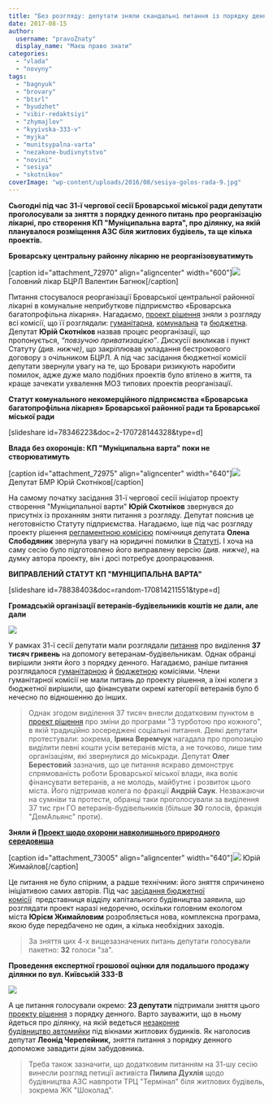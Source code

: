 ```yaml
---
title: "Без розгляду: депутати зняли скандальні питання із порядку денного 31-ї сесії"
date: 2017-08-15
author: 
  username: "pravoZnaty"
  display_name: "Маєш право знати"
categories: 
  - "vlada"
  - "novyny"
tags: 
  - "bagnyuk"
  - "brovary"
  - "btsrl"
  - "byudzhet"
  - "vibir-redaktsiyi"
  - "zhymajlov"
  - "kyyivska-333-v"
  - "myjka"
  - "munitsypalna-varta"
  - "nezakone-budivnytstvo"
  - "novini"
  - "sesiya"
  - "skotnikov"
coverImage: "wp-content/uploads/2016/08/sesiya-golos-rada-9.jpg"
---
```


**Сьогодні під час 31-ї чергової сесії Броварської міської ради депутати проголосували за зняття з порядку денного питань про реорганізацію лікарні, про створення КП "Муніципальна варта", про ділянку, на якій планувалося розміщення АЗС біля житлових будівель, та ще кілька проектів.**

**Броварську центральну районну лікарню не реорганізовуватимуть**

\[caption id="attachment\_72970" align="aligncenter" width="600"\]![](https://mpz.brovary.org/wp-content/uploads/2017/08/8753.jpg) Головний лікар БЦРЛ Валентин Багнюк\[/caption\]

Питання стосувалося реорганізації Броварської центральної районної лікарні в комунальне неприбуткове підприємство «Броварська багатопрофільна лікарня». Нагадаємо, [проект рішення](http://brovary-rada.gov.ua/documents/27519.html) зняли з розгляду всі комісії, що її розглядали: [гуманітарна](https://mpz.brovary.org/sadochok-trembita-stane-perlynkoyu-a-btsrl-brovarskoyu-bagatoprofilnoyu-likarneyu/), [комунальна](https://mpz.brovary.org/skandal-u-brovarskomu-morzi-deputat-porushuye-monopoliyu-pohovalnoyi-firmy-petro-velykyj/) та [бюджетна](https://mpz.brovary.org/byudzhetna-komisiya-ne-pidtrymuye-reorganizatsiyu-btsrl-ta-vydilennya-koshtiv-go/). Депутат **Юрій Скотніков** назвав процес реорганізації, що пропонується, _“повзучою приватизацією”_. Дискусії викликав і пункт Статуту _(див. нижче)_, що закріплював укладання бестрокового договору з очільником БЦРЛ. А під час засідання бюджетної комісії депутати звернули увагу на те, що Бровари ризикують наробити помилок, адже дуже мало подібних проектів було втілено в життя, та краще зачекати ухвалення МОЗ типових проектів реорганізації.

**Статут комунального некомерційного підприємства «Броварська багатопрофільна лікарня» Броварської районної ради та Броварської міської ради**

\[slideshare id=78346223&doc=2-170728144328&type=d\]

**Влада без охоронців: КП "Муніципальна варта" поки не створюватимуть**

\[caption id="attachment\_72975" align="aligncenter" width="640"\]![](https://mpz.brovary.org/wp-content/uploads/2017/08/sesiya-7.jpg) Депутат БМР Юрій Скотніков\[/caption\]

На самому початку засідання 31-ї чергової сесії ініціатор проекту створення "Муніципальної варти" **Юрій Скотніков** звернувся до присутніх із проханням зняти питання з розгляду. Депутат пояснив це неготовністю Статуту підприємства. Нагадаємо, іще під час розгляду проекту рішення [регламентною комісією](https://mpz.brovary.org/ozbroyeni-ohorontsi-u-brovarah-hochut-stvoryty-komunalne-pidpryyemstvo-munitsypalna-varta/) помічниця депутата **Олена Слободяник** звернула увагу на юридичні помилки в [Статуті](https://www.slideshare.net/tatum_p/ss-78313847?ref=https://mpz.brovary.org/ozbroyeni-ohorontsi-u-brovarah-hochut-stvoryty-komunalne-pidpryyemstvo-munitsypalna-varta/)**.** І хоча на саму сесію було підготовлено його виправлену версію _(див. нижче)_, на думку автора проекту, він і досі потребує доопрацювання.

**ВИПРАВЛЕНИЙ СТАТУТ КП "МУНІЦИПАЛЬНА ВАРТА"**

\[slideshare id=78838403&doc=random-170814211551&type=d\]

**Громадській організації ветеранів-будівельників коштів не дали, але дали** 

![](https://mpz.brovary.org/wp-content/uploads/2017/08/DSC_7200.jpg)

У рамках 31-ї сесії депутати мали розглядали [питання](http://brovary-rada.gov.ua/documents/27528.html) про виділення **37 тисяч гривень** на допомогу ветеранам-будівельникам. Однак обранці вирішили зняти його з порядку денного. Нагадаємо, раніше питання розглядалося [гуманітарною](https://mpz.brovary.org/sadochok-trembita-stane-perlynkoyu-a-btsrl-brovarskoyu-bagatoprofilnoyu-likarneyu/) й [бюджетною](https://mpz.brovary.org/byudzhetna-komisiya-ne-pidtrymuye-reorganizatsiyu-btsrl-ta-vydilennya-koshtiv-go/) комісіями. Члени гуманітарної комісії не мали питань до проекту рішення, а їхні колеги з бюджетної вирішили, що фінансувати окремі категорії ветеранів було б нечесно по відношенню до інших.

> Однак згодом виділення 37 тисяч внесли додатковим пунктом в [проект рішення](http://brovary-rada.gov.ua/documents/27527.html) про зміни до програми "З турботою про кожного", в якій традиційно зосереджені соціальні питання. Деякі депутати протестували: зокрема, **Ірина Веремчук** нагадала про пропозицію виділити певні кошти усім ветеранів міста, а не точково, лише тим організаціям, які звернулися до міськради. Депутат **Олег Берестовий** зазначив, що це питання яскраво демонструє спрямованість роботи Броварської міської влади, яка воліє фінансувати ветеранів, а не молодь, майбутнє і розвиток цього міста. Його підтримав колега по фракції **Андрій Саук**. Незважаючи на сумніви та протести, обранці таки проголосували за виділення 37 тис грн ГО ветеранів-будівельників (більше **30** голосів, фракція "ДемАльянс" проти).

**Зняли й [Проект щодо охорони навколишнього природного середовища](http://brovary-rada.gov.ua/documents/27538.html)** 

\[caption id="attachment\_73005" align="aligncenter" width="640"\]![](https://mpz.brovary.org/wp-content/uploads/2017/08/1-5-1.jpg) Юрій Жимайлов\[/caption\]

Це питання не було спірним, а радше технічним: його зняття спричинено ініціативою самих авторів. Під час [засідання бюджетної комісії](https://mpz.brovary.org/byudzhetna-komisiya-ne-pidtrymuye-reorganizatsiyu-btsrl-ta-vydilennya-koshtiv-go/)  представниця відділу капітального будівництва заявила, що розглядати проект наразі недоречно, оскільки головним екологом міста **Юрієм Жимайловим** розробляється нова, комплексна програма, якою буде передбачено не один, а кілька необхідних заходів.

> За зняття цих 4-х вищезазначених питань депутати голосували пакетно: **32** голоси "за".

**Проведення експертної грошової оцінки для подальшого продажу ділянки по вул. Київській 333-В**

![](https://mpz.brovary.org/wp-content/uploads/2017/08/Protest-proty-myjky-1.jpg)

А це питання голосували окремо: **23 депутати** підтримали зняття цього [проекту рішення](http://brovary-rada.gov.ua/documents/27553.html) з порядку денного. Варто зауважити, що в ньому  йдеться про ділянку, на якій ведеться [незаконне будівництво автомийки](https://mpz.brovary.org/brovarchany-protestuyut-proty-budivnytstva-avtomyjky-pid-viknamy-zhytlovyh-budynkiv-na-kyyivskij/) під вікнами житлових будинків. Як наголосив депутат **Леонід Черепейник,** зняття питання з порядку денного допоможе завадити діям забудовника.

> Треба також зазначити, що додатковим питанням на 31-шу сесію винесли розгляд петиції активіста **Пилипа Духлія** щодо будівництва АЗС навпроти ТРЦ "Термінал" біля житлових будівель, зокрема ЖК "Шоколад".
